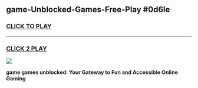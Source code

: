
## game-Unblocked-Games-Free-Play #0d6le
<h3>
<a href="https://us.freeplayer.one?title=game&ref=9M">CLICK TO PLAY</a></h3>
<hr>

<h3>
<a href="https://us.freeplayer.one?title=game&ref=9M">CLICK 2 PLAY</a>
  
</h3>

<a href="https://us.freeplayer.one?title=game&ref=9M"><img src="https://clearcache.store/games.png"></a>


**game games unblocked: Your Gateway to Fun and Accessible Online Gaming**
